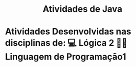<h1 align="center">Atividades de Java<h1>
<p>Atividades Desenvolvidas nas disciplinas de:
  💻 Lógica 2
  👩‍💻 Linguagem de Programação1  
</p>
